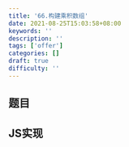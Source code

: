 ```yaml
---
title: '66.构建乘积数组'
date: 2021-08-25T15:03:58+08:00
keywords: ''
description: ''
tags: ['offer']
categories: []
draft: true
difficulty: ''
---
```


## 题目


## JS实现 

```javascript

```
